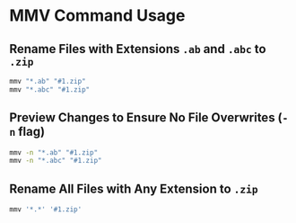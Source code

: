 # MMV Command Usage

## Rename Files with Extensions `.ab` and `.abc` to `.zip`

```bash
mmv "*.ab" "#1.zip"
mmv "*.abc" "#1.zip"
```

## Preview Changes to Ensure No File Overwrites (`-n` flag)

```bash
mmv -n "*.ab" "#1.zip"
mmv -n "*.abc" "#1.zip"
```

## Rename All Files with Any Extension to `.zip`

```bash
mmv '*.*' '#1.zip'
```
